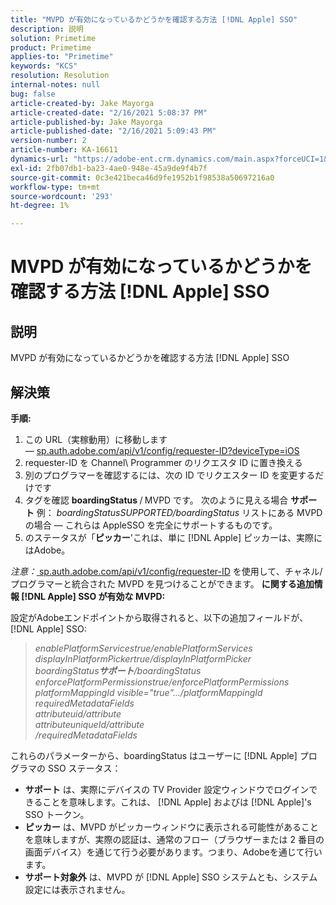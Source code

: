```yaml
---
title: "MVPD が有効になっているかどうかを確認する方法 [!DNL Apple] SSO"
description: 説明
solution: Primetime
product: Primetime
applies-to: "Primetime"
keywords: "KCS"
resolution: Resolution
internal-notes: null
bug: false
article-created-by: Jake Mayorga
article-created-date: "2/16/2021 5:08:37 PM"
article-published-by: Jake Mayorga
article-published-date: "2/16/2021 5:09:43 PM"
version-number: 2
article-number: KA-16611
dynamics-url: "https://adobe-ent.crm.dynamics.com/main.aspx?forceUCI=1&pagetype=entityrecord&etn=knowledgearticle&id=4bf38297-7970-eb11-a812-00224809a536"
exl-id: 2fb07db1-ba23-4ae0-948e-45a9de9f4b7f
source-git-commit: 0c3e421beca46d9fe1952b1f98538a50697216a0
workflow-type: tm+mt
source-wordcount: '293'
ht-degree: 1%

---
```


# MVPD が有効になっているかどうかを確認する方法 [!DNL Apple] SSO

## 説明


MVPD が有効になっているかどうかを確認する方法 [!DNL Apple] SSO


## 解決策

<b>手順:</b>
1. この URL（実稼動用）に移動します — [sp.auth.adobe.com/api/v1/config/requester-ID?deviceType=iOS](http://sp.auth.adobe.com/api/v1/config/ABC?deviceType=iOS)
2. requester-ID を Channel\ Programmer のリクエスタ ID に置き換える
3. 別のプログラマーを確認するには、次の ID でリクエスター ID を変更するだけです
4. タグを確認 <b>boardingStatus </b>/<b> </b>MVPD です。 次のように見える場合 <b>サポート</b> 例： *boardingStatusSUPPORTED/boardingStatus* リストにある MVPD の場合 — これらは AppleSSO を完全にサポートするものです。
5. のステータスが「<b>ピッカー</b>&#39;これは、単に [!DNL Apple] ピッカーは、実際にはAdobe。


*注意：*[ sp.auth.adobe.com/api/v1/config/requester-ID](http://sp.auth.adobe.com/api/v1/config/ABC?deviceType=iOS) を使用して、チャネル/プログラマーと統合された MVPD を見つけることができます。  <b>に関する追加情報 [!DNL Apple] SSO が有効な MVPD:</b>

設定がAdobeエンドポイントから取得されると、以下の追加フィールドが、 [!DNL Apple] SSO:


> *enablePlatformServicestrue/enablePlatformServices<br>displayInPlatformPickertrue/displayInPlatformPicker<br>boardingStatus<b>サポート</b>/boardingStatus<br>enforcePlatformPermissionstrue/enforcePlatformPermissions<br>platformMappingId visible=&quot;true&quot;.../platformMappingId<br>requiredMetadataFields<br>attributeuid/attribute<br>attributeuniqueId/attribute<br>/requiredMetadataFields*


これらのパラメーターから、boardingStatus はユーザーに [!DNL Apple] プログラマの SSO ステータス：

- <b>サポート</b> は、実際にデバイスの TV Provider 設定ウィンドウでログインできることを意味します。これは、 [!DNL Apple] およびは [!DNL Apple]&#39;s SSO トークン。
- <b>ピッカー</b> は、MVPD がピッカーウィンドウに表示される可能性があることを意味しますが、実際の認証は、通常のフロー（ブラウザーまたは 2 番目の画面デバイス）を通じて行う必要があります。つまり、Adobeを通じて行います。
- <b>サポート対象外</b> は、MVPD が [!DNL Apple] SSO システムとも、システム設定には表示されません。
